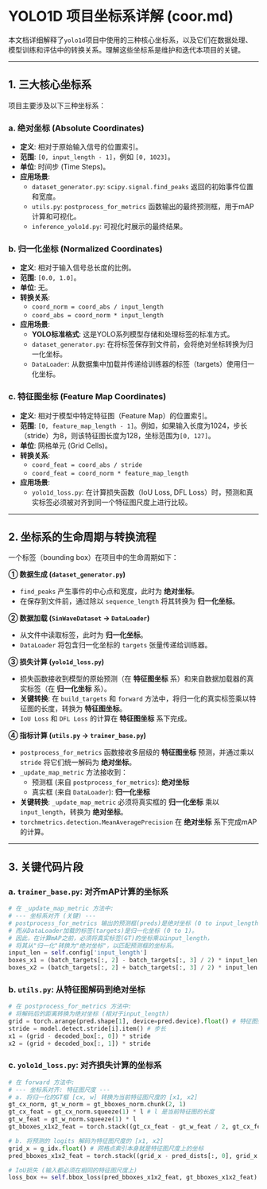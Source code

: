 # YOLO1D 项目坐标系详解 (coor.md)

本文档详细解释了`yolo1d`项目中使用的三种核心坐标系，以及它们在数据处理、模型训练和评估中的转换关系。理解这些坐标系是维护和迭代本项目的关键。

---

## 1. 三大核心坐标系

项目主要涉及以下三种坐标系：

### a. 绝对坐标 (Absolute Coordinates)

- **定义**: 相对于原始输入信号的位置索引。
- **范围**: `[0, input_length - 1]`，例如 `[0, 1023]`。
- **单位**: 时间步 (Time Steps)。
- **应用场景**:
    - `dataset_generator.py`: `scipy.signal.find_peaks` 返回的初始事件位置和宽度。
    - `utils.py`: `postprocess_for_metrics` 函数输出的最终预测框，用于mAP计算和可视化。
    - `inference_yolo1d.py`: 可视化时展示的最终结果。

### b. 归一化坐标 (Normalized Coordinates)

- **定义**: 相对于输入信号总长度的比例。
- **范围**: `[0.0, 1.0]`。
- **单位**: 无。
- **转换关系**:
    - `coord_norm = coord_abs / input_length`
    - `coord_abs = coord_norm * input_length`
- **应用场景**:
    - **YOLO标准格式**: 这是YOLO系列模型存储和处理标签的标准方式。
    - `dataset_generator.py`: 在将标签保存到文件前，会将绝对坐标转换为归一化坐标。
    - `DataLoader`: 从数据集中加载并传递给训练器的标签（targets）使用归一化坐标。

### c. 特征图坐标 (Feature Map Coordinates)

- **定义**: 相对于模型中特定特征图（Feature Map）的位置索引。
- **范围**: `[0, feature_map_length - 1]`。例如，如果输入长度为1024，步长（stride）为8，则该特征图长度为128，坐标范围为`[0, 127]`。
- **单位**: 网格单元 (Grid Cells)。
- **转换关系**:
    - `coord_feat = coord_abs / stride`
    - `coord_feat = coord_norm * feature_map_length`
- **应用场景**:
    - `yolo1d_loss.py`: 在计算损失函数（IoU Loss, DFL Loss）时，预测和真实标签必须被对齐到同一个特征图尺度上进行比较。

---

## 2. 坐标系的生命周期与转换流程

一个标签（bounding box）在项目中的生命周期如下：

**① 数据生成 (`dataset_generator.py`)**
   - `find_peaks` 产生事件的中心点和宽度，此时为 **绝对坐标**。
   - 在保存到文件前，通过除以 `sequence_length` 将其转换为 **归一化坐标**。

**② 数据加载 (`SinWaveDataset` -> `DataLoader`)**
   - 从文件中读取标签，此时为 **归一化坐标**。
   - `DataLoader` 将包含归一化坐标的 `targets` 张量传递给训练器。

**③ 损失计算 (`yolo1d_loss.py`)**
   - 损失函数接收到模型的原始预测（在 **特征图坐标** 系）和来自数据加载器的真实标签（在 **归一化坐标** 系）。
   - **关键转换**: 在 `build_targets` 和 `forward` 方法中，将归一化的真实标签乘以特征图的长度，转换为 **特征图坐标**。
   - `IoU Loss` 和 `DFL Loss` 的计算在 **特征图坐标** 系下完成。

**④ 指标计算 (`utils.py` -> `trainer_base.py`)**
   - `postprocess_for_metrics` 函数接收多层级的 **特征图坐标** 预测，并通过乘以 `stride` 将它们统一解码为 **绝对坐标**。
   - `_update_map_metric` 方法接收到：
     - 预测框 (来自 `postprocess_for_metrics`): **绝对坐标**
     - 真实框 (来自 `DataLoader`): **归一化坐标**
   - **关键转换**: `_update_map_metric` 必须将真实框的 **归一化坐标** 乘以 `input_length`，转换为 **绝对坐标**。
   - `torchmetrics.detection.MeanAveragePrecision` 在 **绝对坐标** 系下完成mAP的计算。

---

## 3. 关键代码片段

### a. `trainer_base.py`: 对齐mAP计算的坐标系

```python
# 在 _update_map_metric 方法中:
# --- 坐标系对齐 (关键) ---
# postprocess_for_metrics 输出的预测框(preds)是绝对坐标 (0 to input_length)。
# 而从DataLoader加载的标签(targets)是归一化坐标 (0 to 1)。
# 因此，在计算mAP之前，必须将真实标签(GT)的坐标乘以input_length，
# 将其从"归一化"转换为"绝对坐标"，以匹配预测框的坐标系。
input_len = self.config['input_length']
boxes_x1 = (batch_targets[:, 2] - batch_targets[:, 3] / 2) * input_len
boxes_x2 = (batch_targets[:, 2] + batch_targets[:, 3] / 2) * input_len
```

### b. `utils.py`: 从特征图解码到绝对坐标

```python
# 在 postprocess_for_metrics 方法中:
# 将解码后的距离转换为绝对坐标 (相对于input_length)
grid = torch.arange(pred.shape[1], device=pred.device).float() # 特征图坐标
stride = model.detect.stride[i].item() # 步长
x1 = (grid - decoded_box[:, 0]) * stride
x2 = (grid + decoded_box[:, 1]) * stride
```

### c. `yolo1d_loss.py`: 对齐损失计算的坐标系

```python
# 在 forward 方法中:
# --- 坐标系对齐: 特征图尺度 ---
# a. 将归一化的GT框 [cx, w] 转换为当前特征图尺度的 [x1, x2]
gt_cx_norm, gt_w_norm = gt_bboxes_norm.chunk(2, 1)
gt_cx_feat = gt_cx_norm.squeeze(1) * l # l 是当前特征图的长度
gt_w_feat = gt_w_norm.squeeze(1) * l
gt_bboxes_x1x2_feat = torch.stack((gt_cx_feat - gt_w_feat / 2, gt_cx_feat + gt_w_feat / 2), dim=1)

# b. 将预测的 logits 解码为特征图尺度的 [x1, x2]
grid_x = g_idx.float() # 网格点索引本身就是特征图尺度上的坐标
pred_bboxes_x1x2_feat = torch.stack((grid_x - pred_dists[:, 0], grid_x + pred_dists[:, 1]), dim=1)

# IoU损失 (输入都必须在相同的特征图尺度上)
loss_box += self.bbox_loss(pred_bboxes_x1x2_feat, gt_bboxes_x1x2_feat)
``` 